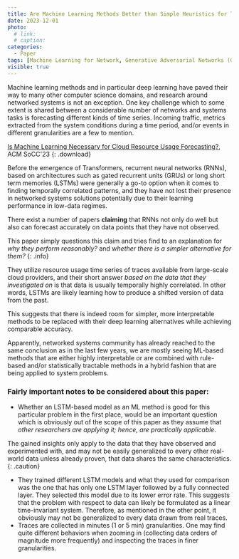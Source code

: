 ```yaml
---
title: Are Machine Learning Methods Better than Simple Heuristics for Time Series Prediction in Networking Problems?
date: 2023-12-01
photo:
  # link: 
  # caption: 
categories: 
  - Paper 
tags: [Machine Learning for Network, Generative Adversarial Networks (GANs), Adversarial Benchmarking]
visible: true
---
```


Machine learning methods and in particular deep learning have paved their way to many other computer science domains, and research around networked systems is not an exception. One key challenge which to some extent is shared between a considerable number of networks and systems tasks is forecasting different kinds of time series. Incoming traffic, metrics extracted from the system conditions during a time period, and/or events in different granularities are a few to mention.

[Is Machine Learning Necessary for Cloud Resource Usage Forecasting?](https://dl.acm.org/doi/10.1145/3620678.3624790), ACM SoCC'23
{: .download}

Before the emergence of Transformers, recurrent neural networks (RNNs), based on architectures such as gated recurrent units (GRUs) or long short term memories (LSTMs) were generally a go-to option when it comes to finding temporally correlated patterns, and they have not lost their presence in networked systems solutions potentially due to their learning performance in low-data regimes.

There exist a number of papers **claiming** that RNNs not only do well but also can forecast accurately on data points that they have not observed.

This paper simply questions this claim and tries find to an explanation for _why they perform reasonably?_ and _whether there is a simpler alternative for them?_
{: .info}

They utilize resource usage time series of traces available from large-scale cloud providers, and their short answer _based on the data that they investigated on_ is that data is usually temporally highly correlated. In other words, LSTMs are likely learning how to produce a shifted version of data from the past.

This suggests that there is indeed room for simpler, more interpretable methods to be replaced with their deep learning alternatives while achieving comparable accuracy.

Apparently, networked systems community has already reached to the same conclusion as in the last few years, we are mostly seeing ML-based methods that are either highly interpretable or are combined with rule-based and/or statistically tractable methods in a hybrid fashion that are being applied to system problems.

### Fairly important notes to be considered about this paper:

- Whether an LSTM-based model as an ML method is good for this particular problem in the first place, would be an important question which is obviously out of the scope of this paper as they assume that _other researchers are applying it; hence, are practically applicable_.

The gained insights only apply to the data that they have observed and experimented with, and may not be easily generalized to every other real-world data unless already proven, that data shares the same characteristics.
{: .caution}

- They trained different LSTM models and what they used for comparison was the one that has only one LSTM layer followed by a fully connected layer. They selected this model due to its lower error rate. This suggests that the problem with respect to data can likely be formulated as a linear time-invariant system. Therefore, as mentioned in the other point, it obviously may not be generalized to every data drawn from real traces.
- Traces are collected in minutes (1 or 5 min) granularities. One may find quite different behaviors when zooming in (collecting data orders of magnitude more frequently) and inspecting the traces in finer granularities.
